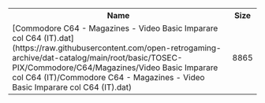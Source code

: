 <table>
<tr><th>Name</th><th>Size</th></tr>
<tr><td>
[Commodore C64 - Magazines - Video Basic Imparare col C64 (IT).dat](https://raw.githubusercontent.com/open-retrogaming-archive/dat-catalog/main/root/basic/TOSEC-PIX/Commodore/C64/Magazines/Video Basic Imparare col C64 (IT)/Commodore C64 - Magazines - Video Basic Imparare col C64 (IT).dat)
</td><td>8865</td></tr>
</table>
